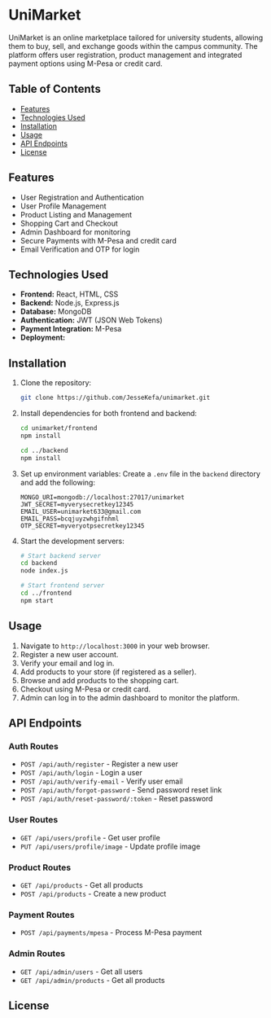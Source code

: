 
# UniMarket

UniMarket is an online marketplace tailored for university students, allowing them to buy, sell, and exchange goods within the campus community. The platform offers user registration, product management and integrated payment options using M-Pesa or credit card.

## Table of Contents

- [Features](#features)
- [Technologies Used](#technologies-used)
- [Installation](#installation)
- [Usage](#usage)
- [API Endpoints](#api-endpoints)
- [License](#license)

## Features

- User Registration and Authentication
- User Profile Management
- Product Listing and Management
- Shopping Cart and Checkout
- Admin Dashboard for monitoring
- Secure Payments with M-Pesa and credit card
- Email Verification and OTP for login

## Technologies Used

- **Frontend:** React, HTML, CSS
- **Backend:** Node.js, Express.js
- **Database:** MongoDB
- **Authentication:** JWT (JSON Web Tokens)
- **Payment Integration:** M-Pesa
- **Deployment:** 

## Installation

1. Clone the repository:
   ```sh
   git clone https://github.com/JesseKefa/unimarket.git
   ```

2. Install dependencies for both frontend and backend:
   ```sh
   cd unimarket/frontend
   npm install

   cd ../backend
   npm install
   ```

3. Set up environment variables:
   Create a `.env` file in the `backend` directory and add the following:
   ```env
   MONGO_URI=mongodb://localhost:27017/unimarket   
   JWT_SECRET=myverysecretkey12345
   EMAIL_USER=unimarket633@gmail.com
   EMAIL_PASS=bcqjuyzwhgifnhml
   OTP_SECRET=myveryotpsecretkey12345
   ```

4. Start the development servers:
   ```sh
   # Start backend server
   cd backend
   node index.js

   # Start frontend server
   cd ../frontend
   npm start
   ```

## Usage

1. Navigate to `http://localhost:3000` in your web browser.
2. Register a new user account.
3. Verify your email and log in.
4. Add products to your store (if registered as a seller).
5. Browse and add products to the shopping cart.
6. Checkout using M-Pesa or credit card.
7. Admin can log in to the admin dashboard to monitor the platform.

## API Endpoints

### Auth Routes
- `POST /api/auth/register` - Register a new user
- `POST /api/auth/login` - Login a user
- `POST /api/auth/verify-email` - Verify user email
- `POST /api/auth/forgot-password` - Send password reset link
- `POST /api/auth/reset-password/:token` - Reset password

### User Routes
- `GET /api/users/profile` - Get user profile
- `PUT /api/users/profile/image` - Update profile image

### Product Routes
- `GET /api/products` - Get all products
- `POST /api/products` - Create a new product

### Payment Routes
- `POST /api/payments/mpesa` - Process M-Pesa payment

### Admin Routes
- `GET /api/admin/users` - Get all users
- `GET /api/admin/products` - Get all products

## License


```


